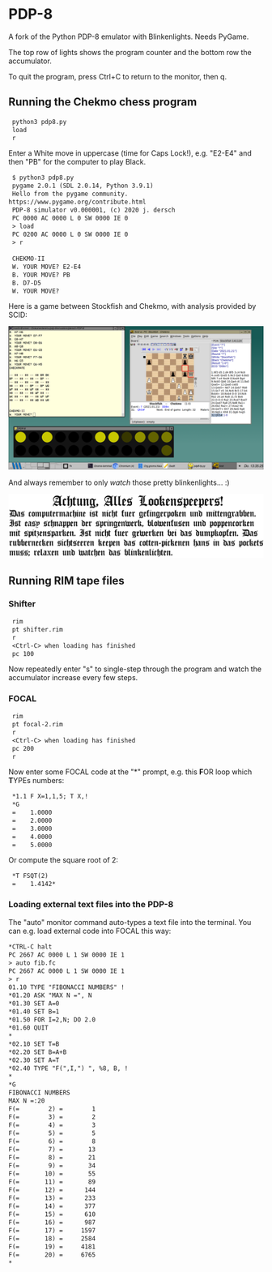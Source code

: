 # PDP-8

A fork of the Python PDP-8 emulator with Blinkenlights. Needs PyGame.

The top row of lights shows the program counter and the bottom row the accumulator.

To quit the program, press Ctrl+C to return to the monitor, then q.

## Running the Chekmo chess program
```
 python3 pdp8.py
 load
 r
```
Enter a White move in uppercase (time for Caps Lock!), e.g. "E2-E4" and then "PB" for the computer to play Black.
```
 $ python3 pdp8.py
 pygame 2.0.1 (SDL 2.0.14, Python 3.9.1)
 Hello from the pygame community. https://www.pygame.org/contribute.html
 PDP-8 simulator v0.000001, (c) 2020 j. dersch
 PC 0000 AC 0000 L 0 SW 0000 IE 0
 > load
 PC 0200 AC 0000 L 0 SW 0000 IE 0
 > r

 CHEKMO-II
 W. YOUR MOVE? E2-E4
 B. YOUR MOVE? PB
 B. D7-D5  
 W. YOUR MOVE? 
```

Here is a game between Stockfish and Chekmo, with analysis provided by SCID:

![screenshot](https://github.com/mdoege/PDP-8/raw/master/chekmo.png "screenshot")

And always remember to only *watch* those pretty blinkenlights... :)

![blinkenlights](https://github.com/mdoege/PDP-8/raw/master/Das_Blinkenlights.gif "very important blinkenlights sign")

## Running RIM tape files

### Shifter
```
 rim
 pt shifter.rim
 r
 <Ctrl-C> when loading has finished
 pc 100
```
Now repeatedly enter "s" to single-step through the program and watch the accumulator increase every few steps.

### FOCAL
```
 rim
 pt focal-2.rim
 r
 <Ctrl-C> when loading has finished
 pc 200
 r
```
Now enter some FOCAL code at the "*" prompt, e.g. this **F**OR loop which **T**YPEs numbers:
```
 *1.1 F X=1,1,5; T X,!
 *G
 =    1.0000
 =    2.0000
 =    3.0000
 =    4.0000
 =    5.0000
```
Or compute the square root of 2:
```
 *T FSQT(2)
 =    1.4142*
```

### Loading external text files into the PDP-8

The "auto" monitor command auto-types a text file into the terminal. You can e.g. load external code into FOCAL this way:
```
*CTRL-C halt
PC 2667 AC 0000 L 1 SW 0000 IE 1
> auto fib.fc
PC 2667 AC 0000 L 1 SW 0000 IE 1
> r
01.10 TYPE "FIBONACCI NUMBERS" !
*01.20 ASK "MAX N =", N
*01.30 SET A=0
*01.40 SET B=1
*01.50 FOR I=2,N; DO 2.0
*01.60 QUIT
* 
*02.10 SET T=B
*02.20 SET B=A+B
*02.30 SET A=T
*02.40 TYPE "F(",I,") ", %8, B, !
*
*G
FIBONACCI NUMBERS
MAX N =:20
F(=        2) =        1
F(=        3) =        2
F(=        4) =        3
F(=        5) =        5
F(=        6) =        8
F(=        7) =       13
F(=        8) =       21
F(=        9) =       34
F(=       10) =       55
F(=       11) =       89
F(=       12) =      144
F(=       13) =      233
F(=       14) =      377
F(=       15) =      610
F(=       16) =      987
F(=       17) =     1597
F(=       18) =     2584
F(=       19) =     4181
F(=       20) =     6765
*
```


